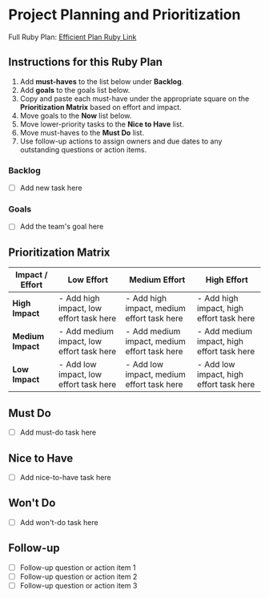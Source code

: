 # Project Planning and Prioritization

Full Ruby Plan: [Efficient Plan Ruby Link](https://www.efficientplan.com/rubyplan/book/v1/prioritization-matrix)

## Instructions for this Ruby Plan

1. Add **must-haves** to the list below under **Backlog**.
2. Add **goals** to the goals list below.
3. Copy and paste each must-have under the appropriate square on the **Prioritization Matrix** based on effort and impact.
4. Move goals to the **Now** list below.
5. Move lower-priority tasks to the **Nice to Have** list.
6. Move must-haves to the **Must Do** list.
7. Use follow-up actions to assign owners and due dates to any outstanding questions or action items.

### Backlog

- [ ] Add new task here

### Goals

- [ ] Add the team's goal here

## Prioritization Matrix

| Impact / Effort | Low Effort                       | Medium Effort                    | High Effort                       |
|-----------------|----------------------------------|-----------------------------------|-----------------------------------|
| **High Impact** | - Add high impact, low effort task here | - Add high impact, medium effort task here | - Add high impact, high effort task here |
| **Medium Impact** | - Add medium impact, low effort task here | - Add medium impact, medium effort task here | - Add medium impact, high effort task here |
| **Low Impact**  | - Add low impact, low effort task here | - Add low impact, medium effort task here | - Add low impact, high effort task here |

## Must Do

- [ ] Add must-do task here

## Nice to Have

- [ ] Add nice-to-have task here

## Won't Do

- [ ] Add won't-do task here

## Follow-up

- [ ] Follow-up question or action item 1
- [ ] Follow-up question or action item 2
- [ ] Follow-up question or action item 3
